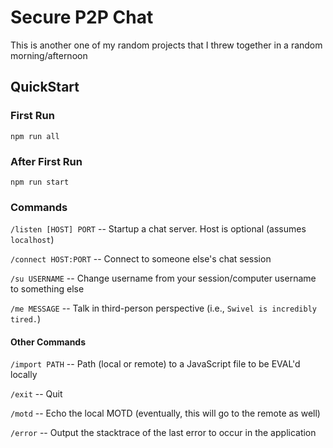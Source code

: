 # Secure P2P Chat

This is another one of my random projects that I threw together in a random morning/afternoon

## QuickStart

### First Run

`npm run all`

### After First Run

`npm run start`

### Commands

`/listen [HOST] PORT` -- Startup a chat server. Host is optional (assumes `localhost`)

`/connect HOST:PORT` -- Connect to someone else's chat session

`/su USERNAME` -- Change username from your session/computer username to something else

`/me MESSAGE` -- Talk in third-person perspective (i.e., `Swivel is incredibly tired.`)

#### Other Commands

`/import PATH` -- Path (local or remote) to a JavaScript file to be EVAL'd locally

`/exit` -- Quit

`/motd` -- Echo the local MOTD (eventually, this will go to the remote as well)

`/error` -- Output the stacktrace of the last error to occur in the application
